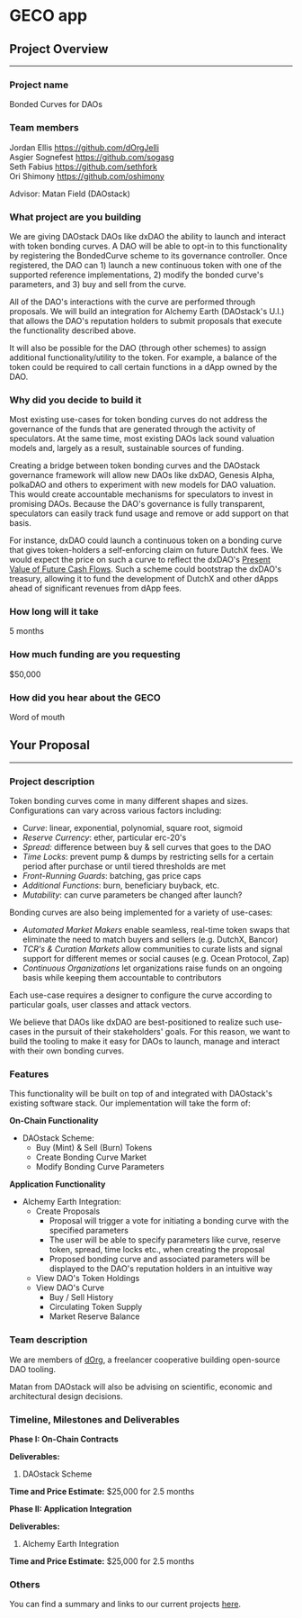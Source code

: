 # GECO app

## **Project Overview**

---

### **Project name**

Bonded Curves for DAOs

### **Team members**
Jordan Ellis <https://github.com/dOrgJelli>  
Asgier Sognefest <https://github.com/sogasg>  
Seth Fabius <https://github.com/sethfork>  
Ori Shimony <https://github.com/oshimony>  

Advisor: Matan Field (DAOstack)  

### **What project are you building**

We are giving DAOstack DAOs like dxDAO the ability to launch and interact with token bonding curves. A DAO will be able to opt-in to this functionality by registering the BondedCurve scheme to its governance controller. Once registered, the DAO can 1) launch a new continuous token with one of the supported reference implementations, 2) modify the bonded curve's parameters, and 3) buy and sell from the curve.  

All of the DAO's interactions with the curve are performed through proposals. We will build an integration for Alchemy Earth (DAOstack's U.I.) that allows the DAO's reputation holders to submit proposals that execute the functionality described above.  

It will also be possible for the DAO (through other schemes) to assign additional functionality/utility to the token. For example, a balance of the token could be required to call certain functions in a dApp owned by the DAO.  

### **Why did you decide to build it**

Most existing use-cases for token bonding curves do not address the governance of the funds that are generated through the activity of speculators. At the same time, most existing DAOs lack sound valuation models and, largely as a result, sustainable sources of funding.  

Creating a bridge between token bonding curves and the DAOstack governance framework will allow new DAOs like dxDAO, Genesis Alpha, polkaDAO and others to experiment with new models for DAO valuation. This would create accountable mechanisms for speculators to invest in promising DAOs. Because the DAO's governance is fully transparent, speculators can easily track fund usage and remove or add support on that basis.  

For instance, dxDAO could launch a continuous token on a bonding curve that gives token-holders a self-enforcing claim on future DutchX fees. We would expect the price on such a curve to reflect the dxDAO's [Present Value of Future Cash Flows](https://www.investopedia.com/articles/fundamental-analysis/11/present-value-free-cash-flow.asp). Such a scheme could bootstrap the dxDAO's treasury, allowing it to fund the development of DutchX and other dApps ahead of significant revenues from dApp fees.  

### **How long will it take**

5 months

### **How much funding are you requesting**

$50,000

### **How did you hear about the GECO**

Word of mouth

## **Your Proposal**

---

### **Project description**

Token bonding curves come in many different shapes and sizes. Configurations can vary across various factors including:  

- C*urve*: linear, exponential, polynomial, square root, sigmoid  
- *Reserve Currency*: ether, particular erc-20's  
- *Spread:* difference between buy & sell curves that goes to the DAO  
- *Time Locks*: prevent pump & dumps by restricting sells for a certain period after purchase or until tiered thresholds are met  
- *Front-Running Guards*: batching, gas price caps  
- *Additional Functions*: burn, beneficiary buyback, etc.  
- *Mutability*: can curve parameters be changed after launch?  

Bonding curves are also being implemented for a variety of use-cases:  

- *Automated Market Makers* enable seamless, real-time token swaps that eliminate the need to match buyers and sellers (e.g. DutchX, Bancor)  
- *TCR's & Curation Markets* allow communities to curate lists and signal support for different memes or social causes (e.g. Ocean Protocol, Zap)  
- *Continuous Organizations* let organizations raise funds on an ongoing basis while keeping them accountable to contributors  

Each use-case requires a designer to configure the curve according to particular goals, user classes and attack vectors.  

We believe that DAOs like dxDAO are best-positioned to realize such use-cases in the pursuit of their stakeholders' goals. For this reason, we want to build the tooling to make it easy for DAOs to launch, manage and interact with their own bonding curves.  

### **Features**

This functionality will be built on top of and integrated with DAOstack's existing software stack. Our implementation will take the form of:  

**On-Chain Functionality**

- DAOstack Scheme:  
    - Buy (Mint) & Sell (Burn) Tokens  
    - Create Bonding Curve Market  
    - Modify Bonding Curve Parameters  

**Application Functionality**

- Alchemy Earth Integration:  
    - Create Proposals  
        - Proposal will trigger a vote for initiating a bonding curve with the specified parameters  
        - The user will be able to specify parameters like curve, reserve token, spread, time locks etc., when creating the proposal  
        - Proposed bonding curve and associated parameters will be displayed to the DAO's reputation holders in an intuitive way  
    - View DAO's Token Holdings  
    - View DAO's Curve  
        - Buy / Sell History  
        - Circulating Token Supply  
        - Market Reserve Balance  

### **Team description**

We are members of [dOrg](https://github.com/dOrgTech), a freelancer cooperative building open-source DAO tooling.

Matan from DAOstack will also be advising on scientific, economic and architectural design decisions.  

### **Timeline, Milestones and Deliverables**

**Phase I: On-Chain Contracts**

**Deliverables:**

1. DAOstack Scheme

**Time and Price Estimate:** $25,000 for 2.5 months

**Phase II: Application Integration**

**Deliverables:**

1. Alchemy Earth Integration

**Time and Price Estimate:** $25,000 for 2.5 months

### **Others**

You can find a summary and links to our current projects [here](https://github.com/dOrgTech/vision/blob/master/README.md).